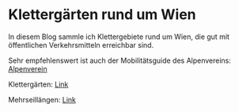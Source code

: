 # Klettergärten rund um Wien
In diesem Blog sammle ich Klettergebiete rund um Wien, die gut mit öffentlichen Verkehrsmitteln erreichbar sind. 

Sehr empfehlenswert ist auch der Mobilitätsguide des Alpenvereins: [Alpenverein](https://www.alpenverein.at/portal/natur-umwelt/sanfte_mobilitaet/Mobilitaetsguide-Sportklettern.php)

Klettergärten: [Link](http://localhost:5173/crag-review/blog/category/sportklettern)

Mehrseillängen: [Link](http://localhost:5173/crag-review/blog/category/Mehrseill%C3%A4ngen)
